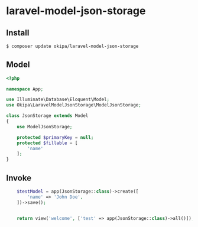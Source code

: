 # laravel-model-json-storage

## Install

```bash
$ composer update okipa/laravel-model-json-storage
```

## Model

```php
<?php

namespace App;

use Illuminate\Database\Eloquent\Model;
use Okipa\LaravelModelJsonStorage\ModelJsonStorage;

class JsonStorage extends Model
{
	use ModelJsonStorage;

	protected $primaryKey = null;
	protected $fillable = [
		'name'
	];
}
```

## Invoke

```php
	$testModel = app(JsonStorage::class)->create([
		'name' => 'John Doe',
	])->save();


	return view('welcome', ['test' => app(JsonStorage::class)->all()]);
```
